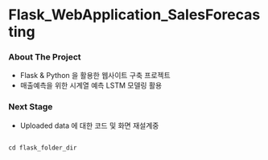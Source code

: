 # Flask_WebApplication_SalesForecasting

### About The Project

- Flask & Python 을 활용한 웹사이트 구축 프로젝트  
- 매출예측을 위한 시계열 예측 LSTM 모델링 활용 

### Next Stage
- Uploaded data 에 대한 코드 및 화면 재설계중 


<pre>
<code>
cd flask_folder_dir 
</code>
</pre>
